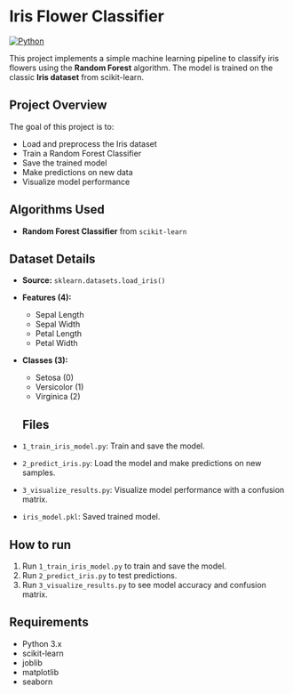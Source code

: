 #  Iris Flower Classifier

[![Python](https://img.shields.io/badge/Python-3.7%2B-blue)](https://www.python.org/)  

This project implements a simple machine learning pipeline to classify iris flowers using the **Random Forest** algorithm. The model is trained on the classic **Iris dataset** from scikit-learn.

##  Project Overview

The goal of this project is to:
- Load and preprocess the Iris dataset
- Train a Random Forest Classifier
- Save the trained model
- Make predictions on new data
- Visualize model performance

##  Algorithms Used

- **Random Forest Classifier** from `scikit-learn`

##  Dataset Details

- **Source:** `sklearn.datasets.load_iris()`
- **Features (4):**
  - Sepal Length
  - Sepal Width
  - Petal Length
  - Petal Width
- **Classes (3):**
  - Setosa (0)
  - Versicolor (1)
  - Virginica (2)

  ## Files

- `1_train_iris_model.py`: Train and save the model.
- `2_predict_iris.py`: Load the model and make predictions on new samples.
- `3_visualize_results.py`: Visualize model performance with a confusion matrix.
- `iris_model.pkl`: Saved trained model.

## How to run

1. Run `1_train_iris_model.py` to train and save the model.
2. Run `2_predict_iris.py` to test predictions.
3. Run `3_visualize_results.py` to see model accuracy and confusion matrix.

## Requirements

- Python 3.x
- scikit-learn
- joblib
- matplotlib
- seaborn
